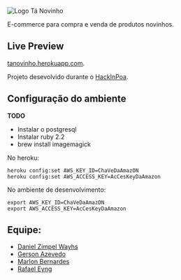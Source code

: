
![Logo Tá Novinho](https://cloud.githubusercontent.com/assets/1806506/7101632/9c119572-e038-11e4-8cc3-1b0ceb959e5e.png "Logo Tá Novinho")

E-commerce para compra e venda de produtos novinhos.

## Live Preview

[tanovinho.herokuapp.com](https://tanovinho.herokuapp.com/).

Projeto desevolvido durante o [HackInPoa](http://hackinpoa.globo.com/).

## Configuração do ambiente
**TODO**
- Instalar o postgresql
- Instalar ruby 2.2
- brew install imagemagick 

No heroku:
  ```
  heroku config:set AWS_KEY_ID=ChaVeDaAmazON 
  heroku config:set AWS_ACCESS_KEY=AcCesKeyDaAmazon
  ```
No ambiente de desenvolvimento:
  ```
  export AWS_KEY_ID=ChaVeDaAmazON
  export AWS_ACCESS_KEY=AcCesKeyDaAmazon
  ```


## Equipe:

* [Daniel Zimpel Wayhs](https://github.com/dwayhs)
* [Gerson Azevedo](https://github.com/gersonazgo)
* [Marlon Bernardes](https://github.com/marlonbernardes)
* [Rafael Eyng](https://github.com/rafaeleyng)
